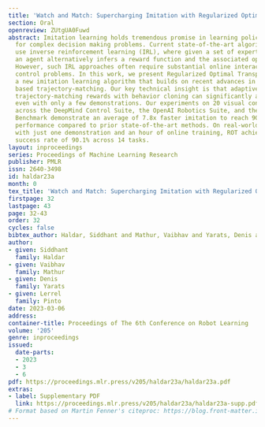 ```yaml
---
title: 'Watch and Match: Supercharging Imitation with Regularized Optimal Transport'
section: Oral
openreview: ZUtgUA0Fuwd
abstract: Imitation learning holds tremendous promise in learning policies efficiently
  for complex decision making problems. Current state-of-the-art algorithms often
  use inverse reinforcement learning (IRL), where given a set of expert demonstrations,
  an agent alternatively infers a reward function and the associated optimal policy.
  However, such IRL approaches often require substantial online interactions for complex
  control problems. In this work, we present Regularized Optimal Transport (ROT),
  a new imitation learning algorithm that builds on recent advances in optimal transport
  based trajectory-matching. Our key technical insight is that adaptively combining
  trajectory-matching rewards with behavior cloning can significantly accelerate imitation
  even with only a few demonstrations. Our experiments on 20 visual control tasks
  across the DeepMind Control Suite, the OpenAI Robotics Suite, and the Meta-World
  Benchmark demonstrate an average of 7.8x faster imitation to reach 90% of expert
  performance compared to prior state-of-the-art methods. On real-world robotic manipulation,
  with just one demonstration and an hour of online training, ROT achieves an average
  success rate of 90.1% across 14 tasks.
layout: inproceedings
series: Proceedings of Machine Learning Research
publisher: PMLR
issn: 2640-3498
id: haldar23a
month: 0
tex_title: 'Watch and Match: Supercharging Imitation with Regularized Optimal Transport'
firstpage: 32
lastpage: 43
page: 32-43
order: 32
cycles: false
bibtex_author: Haldar, Siddhant and Mathur, Vaibhav and Yarats, Denis and Pinto, Lerrel
author:
- given: Siddhant
  family: Haldar
- given: Vaibhav
  family: Mathur
- given: Denis
  family: Yarats
- given: Lerrel
  family: Pinto
date: 2023-03-06
address:
container-title: Proceedings of The 6th Conference on Robot Learning
volume: '205'
genre: inproceedings
issued:
  date-parts:
  - 2023
  - 3
  - 6
pdf: https://proceedings.mlr.press/v205/haldar23a/haldar23a.pdf
extras:
- label: Supplementary PDF
  link: https://proceedings.mlr.press/v205/haldar23a/haldar23a-supp.pdf
# Format based on Martin Fenner's citeproc: https://blog.front-matter.io/posts/citeproc-yaml-for-bibliographies/
---
```

